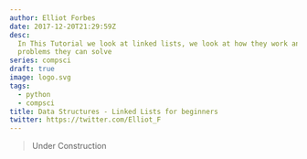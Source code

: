 ```yaml
---
author: Elliot Forbes
date: 2017-12-20T21:29:59Z
desc:
  In This Tutorial we look at linked lists, we look at how they work and what
  problems they can solve
series: compsci
draft: true
image: logo.svg
tags:
  - python
  - compsci
title: Data Structures - Linked Lists for beginners
twitter: https://twitter.com/Elliot_F
---
```


> Under Construction
